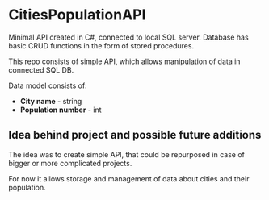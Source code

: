 # CitiesPopulationAPI
Minimal API created in C#, connected to local SQL server.
Database has basic CRUD functions in the form of stored procedures.

This repo consists of simple API, which allows manipulation of data in connected SQL DB.

Data model consists of:
- **City name** - string
- **Population number** - int



## Idea behind project and possible future additions
The idea was to create simple API, that could be repurposed in case of bigger or more complicated projects.

For now it allows storage and management of data about cities and their population.

